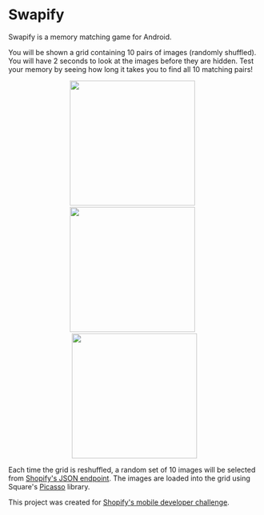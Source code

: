 # Swapify

Swapify is a memory matching game for Android.

You will be shown a grid containing 10 pairs of images (randomly shuffled). You will have 2 seconds to look at the images before they are hidden. Test your memory by seeing how long it takes you to find all 10 matching pairs!

<p align="center">
    <img src="https://user-images.githubusercontent.com/34670205/65397663-e2f80180-dd7f-11e9-81ea-6febbcacbdc6.png" width="250"> &nbsp;
    <img src="https://user-images.githubusercontent.com/34670205/65397664-e2f80180-dd7f-11e9-908a-50cdb4b98885.png" width="250"> &nbsp;
    <img src="https://user-images.githubusercontent.com/34670205/81657825-32ba3480-9406-11ea-8835-f70e4e563ae5.png" width="250">
<p>

Each time the grid is reshuffled, a random set of 10 images will be selected from [Shopify's JSON endpoint](https://shopicruit.myshopify.com/admin/products.json?page=1&access_token=c32313df0d0ef512ca64d5b336a0d7c6). The images are loaded into the grid using Square's [Picasso](https://github.com/square/picasso) library.

This project was created for [Shopify's mobile developer challenge](https://docs.google.com/document/d/1M2VsBSZr8696HU6mO3MWveSB7p3Do9lOkMrjT5nKiEg/edit).

